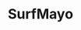---
title: "SurfMayo"
address: "SurfMayo, Breaffy, Castlebar, Co. Mayo"
tel: "+353 (0)87 621 2508"
county: "Mayo"
category: "Surfing"
type: "Content"
lat: "53.766666412353516"
lng: "-9.816666603088379"
---